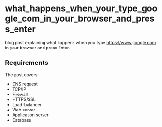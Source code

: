 # what_happens_when_your_type_google_com_in_your_browser_and_press_enter

blog post explaining what happens when you type https://www.google.com in your browser and press Enter.

## Requirements

The post covers:
- DNS request
- TCP/IP
- Firewall
- HTTPS/SSL
- Load-balancer
- Web server
- Application server
- Database
